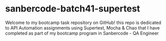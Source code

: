 # sanbercode-batch41-supertest
Welcome to my bootcamp task repository on GitHub! this repo is dedicated to API Automation assignments using Supertest, Mocha &amp; Chao that I have completed as part of my bootcamp program in Sanbercode - QA Engineer
